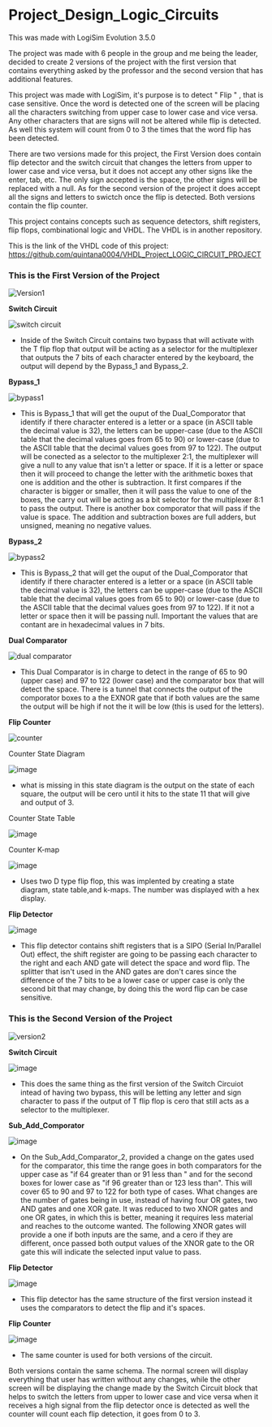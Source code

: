 # Project_Design_Logic_Circuits
This was made with LogiSim Evolution 3.5.0

The project was made with 6 people in the group and me being the leader, decided to create 2 versions of the project with the first version that contains everything asked by the professor and the second version that has additional features. 

This project was made with LogiSim, it's purpose is to detect " Flip " , that is case sensitive. Once the word is detected one of the screen will be placing all the characters switching  from upper case to lower case and vice versa. Any other characters that are signs will not be altered while flip is detected. As well this system will count from 0 to 3 the times that the word flip has been detected. 

There are two versions made for this project, the First Version does contain flip detector and the switch circuit that changes the letters from upper to lower case and vice versa, but it does not accept any other signs like the enter, tab, etc. The only sign accepted is the space, the other signs will be replaced with a null. As for the second version of the project it does accept all the signs and letters to swictch once the flip is detected. Both versions contain the flip counter. 

This project contains concepts such as sequence detectors, shift registers, flip flops, combinational logic and VHDL. The VHDL is in another repository. 

This is the link of the VHDL code of this project:
https://github.com/quintana0004/VHDL_Project_LOGIC_CIRCUIT_PROJECT


### This is the First Version of the Project

![Version1](https://user-images.githubusercontent.com/66384782/139343471-d929aa40-a46d-4c4d-9355-cb9c63b87478.png)

**Switch Circuit**

![switch circuit](https://user-images.githubusercontent.com/66384782/139350450-af605acf-b502-4d7c-bce6-a26f97dd0c3b.png)

- Inside of the Switch Circuit contains two bypass that will activate with the T flip flop that output will be acting as a selector for the multiplexer that outputs the 7 bits of each character entered by the keyboard, the output will depend by the Bypass_1 and Bypass_2.

**Bypass_1**

![bypass1](https://user-images.githubusercontent.com/66384782/139346765-084ee6b2-5372-4052-a73c-6d1e7780fe90.png)

- This is Bypass_1 that will get the ouput of the Dual_Comporator that identify if there character entered is a letter or a space (in ASCII table the decimal value is 32), the letters can be upper-case (due to the ASCII table that the decimal values goes from 65 to 90) or lower-case (due to the ASCII table that the decimal values goes from 97 to 122). The output will be conected as a selector to the multiplexer 2:1, the multiplexer will give a null to any value that isn't a letter or space. If it is a letter or space then it will proceed to change the letter with the arithmetic boxes that one is addition and the other is subtraction. It first compares if the character is bigger or smaller, then it will pass the value to one of the boxes, the carry out will be acting as a bit selector for the multiplexer 8:1 to pass the output. There is another box comporator that will pass if the value is space. The addition and subtraction boxes are full adders, but unsigned, meaning no negative values. 

**Bypass_2**

![bypass2](https://user-images.githubusercontent.com/66384782/139346770-86250702-c040-41ac-8526-7058cceb466d.png)

- This is Bypass_2 that will get the ouput of the Dual_Comporator that identify if there character entered is a letter or a space (in ASCII table the decimal value is 32), the letters can be upper-case (due to the ASCII table that the decimal values goes from 65 to 90) or lower-case (due to the ASCII table that the decimal values goes from 97 to 122). If it not a letter or space then it will be passing null. Important the values that are contant are in hexadecimal values in 7 bits. 

**Dual Comparator**

![dual comparator](https://user-images.githubusercontent.com/66384782/139346774-d63a7f8a-a390-424e-b47c-a5d685de20b7.png)

- This Dual Comparator is in charge to detect in the range of 65 to 90 (upper case) and 97 to 122 (lower case) and the comparator box that will detect the space. There is a tunnel that connects the output of the comporator boxes to a the EXNOR gate that if both values are the same the output will be high if not the it will be low (this is used for the letters). 

**Flip Counter**

![counter](https://user-images.githubusercontent.com/66384782/139346781-ce6ccd6f-02bd-4271-9b97-4fddcb1be324.png)


Counter State Diagram

![image](https://user-images.githubusercontent.com/66384782/139362260-0b527534-47fc-427b-b471-c0f27e2cfa8e.png)

- what is missing in this state diagram is the output on the state of each square, the output will be cero until it hits to the state 11 that will give and output of 3.

Counter State Table

![image](https://user-images.githubusercontent.com/66384782/139362320-fcdfa0f6-15ab-44ac-800a-620af3c26687.png)

Counter K-map

![image](https://user-images.githubusercontent.com/66384782/139362340-7104b914-ee9d-45d8-b382-c758e8870b0d.png)


- Uses two D type flip flop, this was implented by creating a state diagram, state table,and k-maps. The number was displayed with a hex display. 

**Flip Detector**

![image](https://user-images.githubusercontent.com/66384782/139363414-1c7a4cd8-82df-4161-8bac-30c30fb90286.png)


- This flip detector contains shift registers that is a SIPO (Serial In/Parallel Out) effect, the shift register are going to be passing each character to the right and each AND gate will detect the space and word flip. The splitter that isn't used in the AND gates are don't cares since the difference of the 7 bits to be a lower case or upper case is only the second bit that may change, by doing this the word flip can be case sensitive. 

### This is the Second Version of the Project

![version2](https://user-images.githubusercontent.com/66384782/139343684-aa45dc1b-cd60-4e79-a7e0-2d751269a1cb.png)

**Switch Circuit**

![image](https://user-images.githubusercontent.com/66384782/139363486-a8874fe1-a983-463e-aa2b-04d11abf41c1.png)

- This does the same thing as the first version of the Switch Circuiot intead of having two bypass, this will be letting any letter and sign character to pass if the output of T flip flop is cero that still acts as a selector to the multiplexer. 

**Sub_Add_Comporator**

![image](https://user-images.githubusercontent.com/66384782/139363510-a9981cc3-c912-4d81-b10a-b0066b776a0d.png)

- On the Sub_Add_Comparator_2, provided a change on the gates used for the comparator, this time the range goes in both comparators for the upper case as "if 64 greater than or 91 less than " and for the second boxes for lower case as "if 96 greater than or 123 less than". This will cover 65 to 90 and 97 to 122 for 
both type of cases. What changes are the number of gates being in use, instead of having four OR gates, two AND gates and one XOR gate. It was reduced to two XNOR gates and one OR gates, in which this is better, meaning it requires less material and reaches to the outcome wanted. The following XNOR gates will provide a one if both inputs are the same, and a cero if they are different, once passed both output values of the XNOR gate to the OR gate this will indicate the selected input value to pass.

**Flip Detector**

![image](https://user-images.githubusercontent.com/66384782/139363532-a1f25f58-af92-48c5-97b1-c156b02f7a33.png)

- This flip detector has the same structure of the first version instead it uses the comparators to detect the flip and it's spaces. 

**Flip Counter**

![image](https://user-images.githubusercontent.com/66384782/139363547-5232a761-314d-4477-bac7-8ab6a041aa97.png)

- The same counter is used for both versions of the circuit. 

Both versions contain the same schema. The normal screen will display everything that user has written without any changes, while the other screen will be displaying the change made by the Switch Circuit block that helps to switch the letters from upper to lower case and vice versa when it receives a high signal from the flip detector once is detected as well the counter will count each flip detection, it goes from 0 to 3.
